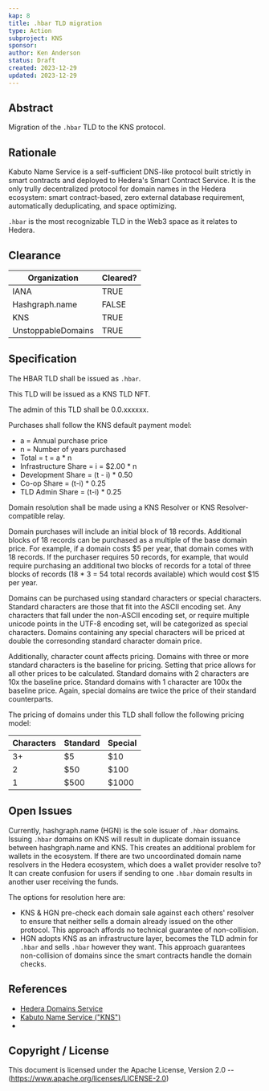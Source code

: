 ```yaml
---
kap: 8
title: .hbar TLD migration
type: Action
subproject: KNS
sponsor:
author: Ken Anderson
status: Draft
created: 2023-12-29
updated: 2023-12-29
---
```


## Abstract

Migration of the `.hbar` TLD to the KNS protocol.

## Rationale

Kabuto Name Service is a self-sufficient DNS-like protocol built strictly in smart contracts and deployed to Hedera's Smart Contract Service. It is the only trully decentralized protocol for domain names in the Hedera ecosystem: smart contract-based, zero external database requirement, automatically deduplicating, and space optimizing.

`.hbar` is the most recognizable TLD in the Web3 space as it relates to Hedera.

## Clearance

| Organization       | Cleared? |
| ------------------ | -------- |
| IANA               | TRUE     |
| Hashgraph.name     | FALSE    |
| KNS                | TRUE     |
| UnstoppableDomains | TRUE     |

## Specification

The HBAR TLD shall be issued as `.hbar`.

This TLD will be issued as a KNS TLD NFT.

The admin of this TLD shall be 0.0.xxxxxx.

Purchases shall follow the KNS default payment model:

- a = Annual purchase price
- n = Number of years purchased
- Total = t = a \* n
- Infrastructure Share = i = $2.00 \* n
- Development Share = (t - i) \* 0.50
- Co-op Share = (t-i) \* 0.25
- TLD Admin Share = (t-i) \* 0.25

Domain resolution shall be made using a KNS Resolver or KNS Resolver-compatible relay.

Domain purchases will include an initial block of 18 records. Additional blocks of 18 records can be purchased as a multiple of the base domain price. For example, if a domain costs $5 per year, that domain comes with 18 records. If the purchaser requires 50 records, for example, that would require purchasing an additional two blocks of records for a total of three blocks of records (18 \* 3 = 54 total records available) which would cost $15 per year.

Domains can be purchased using standard characters or special characters. Standard characters are those that fit into the ASCII encoding set. Any characters that fall under the non-ASCII encoding set, or require multiple unicode points in the UTF-8 encoding set, will be categorized as special characters. Domains containing any special characters will be priced at double the corresonding standard character domain price.

Additionally, character count affects pricing. Domains with three or more standard characters is the baseline for pricing. Setting that price allows for all other prices to be calculated. Standard domains with 2 characters are 10x the baseline price. Standard domains with 1 character are 100x the baseline price. Again, special domains are twice the price of their standard counterparts.

The pricing of domains under this TLD shall follow the following pricing model:

| Characters | Standard | Special |
| ---------- | -------- | ------- |
| 3+         | $5       | $10     |
| 2          | $50      | $100    |
| 1          | $500     | $1000   |

## Open Issues

Currently, hashgraph.name (HGN) is the sole issuer of `.hbar` domains. Issuing `.hbar` domains on KNS will result in duplicate domain issuance between hashgraph.name and KNS. This creates an additional problem for wallets in the ecosystem. If there are two uncoordinated domain name resolvers in the Hedera ecosystem, which does a wallet provider resolve to? It can create confusion for users if sending to one `.hbar` domain results in another user receiving the funds.

The options for resolution here are:

- KNS & HGN pre-check each domain sale against each others' resolver to ensure that neither sells a domain already issued on the other protocol. This approach affords no technical guarantee of non-collision.
- HGN adopts KNS as an infrastructure layer, becomes the TLD admin for `.hbar` and sells `.hbar` however they want. This approach guarantees non-collision of domains since the smart contracts handle the domain checks.

## References

- [Hedera Domains Service](https://www.hedera.domains/)
- [Kabuto Name Service ("KNS")](https://kabuto.sh/)
-

## Copyright / License

This document is licensed under the Apache License, Version 2.0 -- (<https://www.apache.org/licenses/LICENSE-2.0>)
